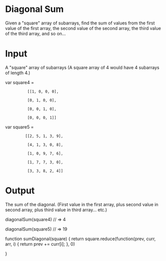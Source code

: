 # Diagonal Sum
Given a "square" array of subarrays, find the sum of values from the first value of the first array, the second value of the second array, the third value of the third array, and so on...

# Input

A "square" array of subarrays (A square array of 4 would have 4 subarrays of length 4.)

var square4 =

              [[1, 0, 0, 0],

              [0, 1, 0, 0],

              [0, 0, 1, 0],

              [0, 0, 0, 1]]

var square5 =

             [[2, 5, 1, 3, 9],

              [4, 1, 3, 0, 8],

              [1, 0, 9, 7, 6],

              [1, 7, 7, 3, 0],

              [3, 3, 8, 2, 4]]

# Output

The sum of the diagonal. (First value in the first array, plus second value in second array, plus third value in third array... etc.)

diagonalSum(square4) // => 4

diagonalSum(square5) // => 19


function sumDiagonal(square) {
  return square.reduce(function(prev, curr, arr, i) {
      return prev += curr[i];
    }, 0)
  <!-- var sum = 0;
  for (var i = 0; i < square.length; i++) {
    sum += square[i][i];
  }
  return sum; -->
}
